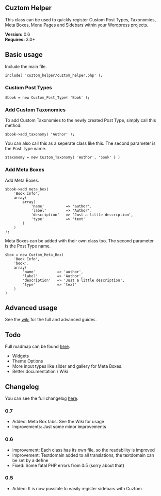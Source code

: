 ## Cuztom Helper

This class can be used to quickly register Custom Post Types, Taxonomies, Meta Boxes, Menu Pages and Sidebars within your Wordpress projects.

**Version:** 0.6  
**Requires:** 3.0+ 

## Basic usage

Include the main file.
	
	include( 'cuztom_helper/cuztom_helper.php' );
   
### Custom Post Types
	
	$book = new Cuztom_Post_Type( 'Book' );
	
### Add Custom Taxonomies
	
To add Custom Taxonomies to the newly created Post Type, simply call this method.

	$book->add_taxonomy( 'Author' );
			
You can also call this as a seperate class like this. The second parameter is the Post Type name.

	$taxonomy = new Cuztom_Taxonomy( 'Author', 'book' ) )

### Add Meta Boxes
	
Add Meta Boxes.

	$book->add_meta_box( 
		'Book Info', 
		array(
			array(
				'name' 			=> 'author',
				'label' 		=> 'Author',
				'description'	=> 'Just a little description',
				'type'			=> 'text'
			)
		)
	);
	
Meta Boxes can be added with their own class too. The second parameter is the Post Type name.

	$box = new Cuztom_Meta_Box(  
		'Book Info', 
		'book',
		array(
			'name' 			=> 'author',
			'label' 		=> 'Author',
			'description'	=> 'Just a little description',
			'type'			=> 'text'
		)
	)
	
## Advanced usage
See the <a href="https://github.com/Gizburdt/Wordpress-Cuztom-Helper/wiki">wiki</a> for the full and advanced guides.
	
## Todo
Full roadmap can be found <a href="https://github.com/Gizburdt/Wordpress-Cuztom-Helper/wiki/Roadmap">here</a>.

* Widgets
* Theme Options
* More input types like slider and gallery for Meta Boxes.
* Better documentation / Wiki

## Changelog
You can see the full changelog <a href="https://github.com/Gizburdt/Wordpress-Cuztom-Helper/wiki/Changelog">here</a>.

### 0.7
* Added: Meta Box tabs. See the Wiki for usage
* Improvements: Just some minor improvements

### 0.6
* Improvement: Each class has its own file, so the readability is improved
* Improvement: Textdomain added to all translations, the textdomain can be set by a define
* Fixed: Some fatal PHP errors from 0.5 (sorry about that)

### 0.5
* Added: It is now possible to easily register sidebars with Cuztom